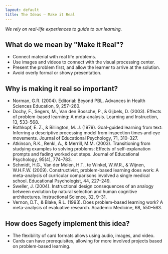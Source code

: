 ```yaml
---
layout: default
title: The Ideas – Make it Real
---
```


_We rely on real-life experiences to guide to our learning._

What do we mean by "Make it Real"?
-------------------------------------

- Connect material with real life problems.
- Use images and videos to connect with the visual processing center.
- Present the problem first, and allow the learner to arrive at the solution.
- Avoid overly formal or showy presentation.

Why is making it real so important?
--------------------------------------

- Norman, G.R. (2004). Editorial: Beyond PBL. Advances in Health Sciences Education, 9, 257–260.
- Dochy, F., Segers, M., Van den Bossche, P., & Gijbels, D. (2003). Effects of problem-based learning: A meta-analysis. Learning and Instruction, 13, 533–568.
- Rothkopf, E. Z., & Billington, M. J. (1979). Goal-guided learning from text: Inferring a descriptive processing model from inspection times and eye movements. Journal of Educational Psychology, 71, 310–327.
- Atkinson, R.K., Renkl, A., & Merrill, M.M. (2003). Transitioning from studying examples to solving problems: Effects of self-explanation prompts and fading worked out steps. Journal of Educational Psychology, 95(4), 774–783.
- Schmidt, H.G., Van der Molen, H.T., te Winkel, W.W.R., & Wijnen, W.H.F.W. (2009). Constructivist, problem-based learning does work: A meta-analysis of curricular comparisons involved a single medical school. Educational Psychologist, 44, 227–249.
- Sweller, J. (2004). Instructional design consequences of an analogy between evolution by natural selection and human cognitive architectures. Instructional Science, 32, 9–31.
- Vernon, D.T., & Blake, R.L. (1993). Does problem-based learning work? A meta-analysis of evaluative research. Academic Medicine, 68, 550–563.

How does Sagefy implement this idea?
------------------------------------

- The flexibility of card formats allows using audio, images, and video.
- Cards can have prerequisites, allowing for more involved projects based on problem-based learning.
